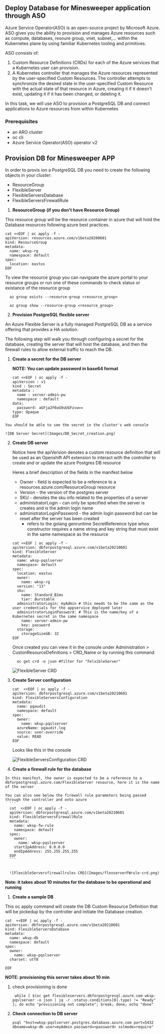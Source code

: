 ## Deploy Database for Minesweeper application through ASO
Azure Service Operator(ASO) is an open-source project by Microsoft Azure. ASO gives you the ability to provision and manages Azure resources such as compute, databases, resoure group, vnet, subnet,... within the Kubernetes plane by using familiar Kubernetes tooling and primitives. 

ASO consists of:

1. Custom Resource Definitions (CRDs) for each of the Azure services that a Kubernetes user can provision.
2. A Kubernetes controller that manages the Azure resources represented by the user-specified Custom Resources. The controller attempts to synchronize the desired state in the user-specified Custom Resource with the actual state of that resource in Azure, creating it if it doesn't exist, updating it if it has been changed, or deleting it.

In this task, we will use ASO to provision a PostgreSQL DB and connect applications to Azure resources from within Kubernetes

### Prerequisites

* an ARO cluster
* oc cli
* Azure Service Operator(ASO) operator v2
  
## Provision DB for Minesweeper APP

In order to provis  ion a PostgreSQL DB you need to create the following objects in your cluster:
 - ResourceGroup  
 - FlexibleServer  
 - FlexibleServersDatabase
 - FlexibleServersFirewallRule

1. **ResourceGroup**  **(if you don't have Resource Group)**

This resource group will be the resource container in azure that will hold the Database resources following azure best practices.

   ```
   cat <<EOF | oc apply -f -
   apiVersion: resources.azure.com/v1beta20200601
   kind: ResourceGroup
   metadata:
     name: wksp-rg
     namespace: default
   spec:
     location: eastus
   EOF
   ```

To view the resource group you can navigsate the azure portal to your resource groups or run one of these commands to check status or existance of the resource group

```
  az group exists --resource-group <resource_group>

  az group show --resource-group <resource_group>
```


2. **Provision PostgreSQL flexible server**

An Azure Flexible Server is a fully managed PostgreSQL DB as a service offering that provides a HA solution.

The following step will walk you through configuring a secret for the database, creating the server that will host the database, and then the firewall rules to allow external traffic to reach the DB. 


   1. **Create a secret for the DB server**
      
      **NOTE: You can update password in base64 format**
      ```
      cat <<EOF | oc apply -f -
      apiVersion : v1
      kind : Secret
      metadata : 
        name : server-admin-pw
        namespace : default
      data:
        password: aGFja2F0aG9uUGFzcw==
      type: Opaque
      EOF
      ```

    You should be able to see the secret in the cluster's web console

    ![DB Server Secret](Images/DB_Secret_creation.png)

            
   2. **Create DB server**
      
      Notice here the apiVersion denotes a custom resource definition that will be used as an Openshift API extension to interact with the controller to create and or update the azure Postgres DB resource  

      Heres a brief description of the fields in the manifest below
      
      * Owner - field is expected to be a reference to a resources.azure.com/ResourceGroup resource
      * Version - the version of the postgres server
      * SKU - denotes the sku info related to the properties of a server
      * administratorLogin - can only be specified when the server is creates and is the admin login name
      * administratorLoginPassword - the admin login password but can be reset after the server has been created
        * refers to the golang genruntime SecretReference type whos constructor requires a name string and key string that must exist in the same namespace as the resource
      

      ```
      cat <<EOF | oc apply -f -
      apiVersion: dbforpostgresql.azure.com/v1beta20210601
      kind: FlexibleServer
      metadata:
        name: wksp-pqslserver
        namespace: default
      spec:
        location: eastus
        owner:
          name: wksp-rg
        version: "13"
        sku:
          name: Standard_B1ms
          tier: Burstable
        administratorLogin: myAdmin # this needs to be the same as the user credentials for the appservice deployed later
        administratorLoginPassword: # This is the name/key of a Kubernetes secret in the same namespace
          name: server-admin-pw
          key: password
        storage:
          storageSizeGB: 32
      EOF
      ```

      Once created you can view it in the console under Administration > CustonResourceDefinitions > CRD_Name or by running this command 

      ```
        oc get crd -o json #filter for "FelxibleServer"
      ```

      ![FlexibleServer CRD](Images/flexserver-crd.png)


   3. **Create Server configuration**
      ```
      cat  <<EOF | oc apply -f -
      apiVersion: dbforpostgresql.azure.com/v1beta20210601
      kind: FlexibleServersConfiguration
      metadata:
        name: pgaudit
        namespace: default
      spec:
        owner:
          name: wksp-pqslserver
        azureName: pgaudit.log
        source: user-override
        value: READ
      EOF
      ```

      Looks like this in the console

      ![FlexibleServersConfiguration CRD](Images/flexserversconfig-crd.png)


   4. **Create a firewall rule for the database**

    In this manifest, the owner is expected to be a reference to a dbforpostgresql.azure.com/FlexibleServer resource, here it is the name of the server

    You can also see below the firewall rule parameters being passed through the controller and onto azure
      ```
      cat  <<EOF | oc apply -f -
      apiVersion: dbforpostgresql.azure.com/v1beta20210601
      kind: FlexibleServersFirewallRule
      metadata:
        name: wksp-fw-rule
        namespace: default
      spec:
        owner:
          name: wksp-pqslserver
        startIpAddress: 0.0.0.0
        endIpAddress: 255.255.255.255
      EOF
      ```


      ![FlexibleServersfirewallrules CRD](Images/flexserverFWrule-crd.png)


**Note: it takes about 10 minutes for the database to be operational and running** 

 
1. **Create a sample DB**

  This oc apply command will create the DB Custom Resource Definition that will be pickedup by the controller and initiate the Database creation.

   ```
   cat  <<EOF | oc apply -f -
   apiVersion: dbforpostgresql.azure.com/v1beta20210601
   kind: FlexibleServersDatabase
   metadata:
     name: wksp-db
     namespace: default
   spec:
     owner:
       name: wksp-pqslserver
     charset: utf8
   
   EOF
   ```



**NOTE: provisioning this server takes about 10 min**
1. check provisioning is done
   ```
    while [ $(oc get flexibleservers.dbforpostgresql.azure.com wksp-pqslserver -o json | jq -r .status.conditions[0].type) != "Ready" ]; do echo "provisioning not complete"; break; done; echo "done"
   ```
   

2. **Check connection to DB server**
   ```
   psql "host=wksp-pqslserver.postgres.database.azure.com port=5432 dbname=wksp-db user=myAdmin password=<password> sslmode=require"
   ```